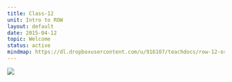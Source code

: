 ```yaml
---
title: Class-12
unit: Intro to ROW
layout: default
date: 2015-04-12
topic: Welcome
status: active
mindmap: https://dl.dropboxusercontent.com/u/916107/teachdocs/row-12-ordo.png
---
```


![](https://dl.dropboxusercontent.com/u/916107/teachdocs/row-12-ordo.png)
